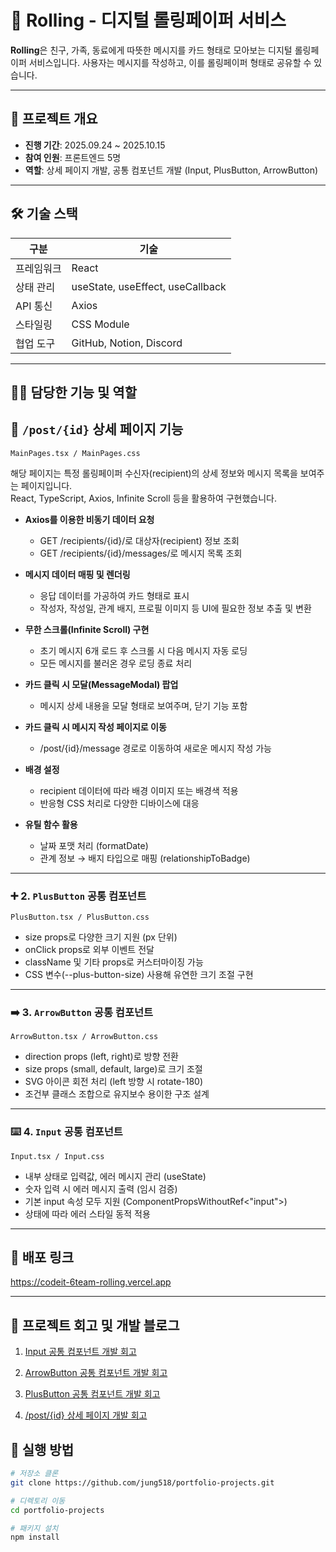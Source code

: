 # 🎉 Rolling - 디지털 롤링페이퍼 서비스

**Rolling**은 친구, 가족, 동료에게 따뜻한 메시지를 카드 형태로 모아보는 디지털 롤링페이퍼 서비스입니다. 사용자는 메시지를 작성하고, 이를 롤링페이퍼 형태로 공유할 수 있습니다.  

---

## 📅 프로젝트 개요

- **진행 기간**: 2025.09.24 ~ 2025.10.15  
- **참여 인원**: 프론트엔드 5명  
- **역할**: 상세 페이지 개발, 공통 컴포넌트 개발 (Input, PlusButton, ArrowButton)

---

## 🛠 기술 스택

| 구분       | 기술 |
|------------|------|
| 프레임워크 | React |
| 상태 관리  | useState, useEffect, useCallback |
| API 통신   | Axios |
| 스타일링   | CSS Module |
| 협업 도구  | GitHub, Notion, Discord |

---

## 🙋‍♀️ 담당한 기능 및 역할

## 📌 `/post/{id}` 상세 페이지 기능
`MainPages.tsx / MainPages.css`

해당 페이지는 특정 롤링페이퍼 수신자(recipient)의 상세 정보와 메시지 목록을 보여주는 페이지입니다.  
React, TypeScript, Axios, Infinite Scroll 등을 활용하여 구현했습니다.


- **Axios를 이용한 비동기 데이터 요청**
  - GET /recipients/{id}/로 대상자(recipient) 정보 조회
  - GET /recipients/{id}/messages/로 메시지 목록 조회

- **메시지 데이터 매핑 및 렌더링**
  - 응답 데이터를 가공하여 카드 형태로 표시
  - 작성자, 작성일, 관계 배지, 프로필 이미지 등 UI에 필요한 정보 추출 및 변환

- **무한 스크롤(Infinite Scroll) 구현**
  - 초기 메시지 6개 로드 후 스크롤 시 다음 메시지 자동 로딩
  - 모든 메시지를 불러온 경우 로딩 종료 처리

- **카드 클릭 시 모달(MessageModal) 팝업**
  - 메시지 상세 내용을 모달 형태로 보여주며, 닫기 기능 포함

- **카드 클릭 시 메시지 작성 페이지로 이동**
  - /post/{id}/message 경로로 이동하여 새로운 메시지 작성 가능

- **배경 설정**
  - recipient 데이터에 따라 배경 이미지 또는 배경색 적용
  - 반응형 CSS 처리로 다양한 디바이스에 대응

- **유틸 함수 활용**
  - 날짜 포맷 처리 (formatDate)
  - 관계 정보 → 배지 타입으로 매핑 (relationshipToBadge)
    
---

### ➕ 2. `PlusButton` 공통 컴포넌트
`PlusButton.tsx / PlusButton.css`

- size props로 다양한 크기 지원 (px 단위)
- onClick props로 외부 이벤트 전달
- className 및 기타 props로 커스터마이징 가능
- CSS 변수(--plus-button-size) 사용해 유연한 크기 조절 구현

---

### ➡️ 3. `ArrowButton` 공통 컴포넌트
`ArrowButton.tsx / ArrowButton.css`
- direction props (left, right)로 방향 전환
- size props (small, default, large)로 크기 조절
- SVG 아이콘 회전 처리 (left 방향 시 rotate-180)
- 조건부 클래스 조합으로 유지보수 용이한 구조 설계

---

### ⌨️ 4. `Input` 공통 컴포넌트
`Input.tsx / Input.css`
- 내부 상태로 입력값, 에러 메시지 관리 (useState)
- 숫자 입력 시 에러 메시지 출력 (임시 검증)
- 기본 input 속성 모두 지원 (ComponentPropsWithoutRef<"input">)
- 상태에 따라 에러 스타일 동적 적용

---

## 🔗 배포 링크

https://codeit-6team-rolling.vercel.app

---

## 🧠 프로젝트 회고 및 개발 블로그

1. [Input 공통 컴포넌트 개발 회고](https://blog.naver.com/jwy030518/224022552796)  

2. [ArrowButton 공통 컴포넌트 개발 회고](https://blog.naver.com/jwy030518/224043260612)  

3. [PlusButton 공통 컴포넌트 개발 회고](https://blog.naver.com/jwy030518/224043286024)  

4. [/post/{id} 상세 페이지 개발 회고](https://blog.naver.com/jwy030518/224043294031)  


## 🚀 실행 방법

```bash
# 저장소 클론
git clone https://github.com/jung518/portfolio-projects.git

# 디렉토리 이동
cd portfolio-projects

# 패키지 설치
npm install
